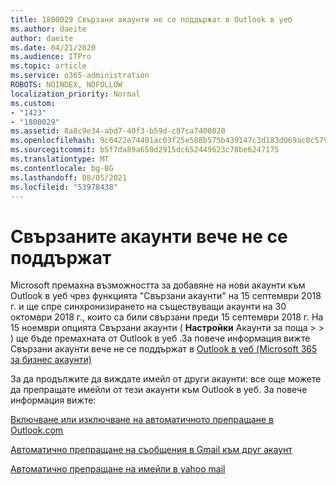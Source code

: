 ```yaml
---
title: 1800029 Свързани акаунти не се поддържат в Outlook в уеб
ms.author: daeite
author: daeite
ms.date: 04/21/2020
ms.audience: ITPro
ms.topic: article
ms.service: o365-administration
ROBOTS: NOINDEX, NOFOLLOW
localization_priority: Normal
ms.custom:
- "1423"
- "1800029"
ms.assetid: 8a8c9e34-abd7-40f3-b59d-c87ca7400020
ms.openlocfilehash: 9c6422e74401ac03f25e588b575b439147c3d183d069ac0c579973cab326ff84
ms.sourcegitcommit: b5f7da89a650d2915dc652449623c78be6247175
ms.translationtype: MT
ms.contentlocale: bg-BG
ms.lasthandoff: 08/05/2021
ms.locfileid: "53978438"
---
```

# <a name="connected-accounts-are-no-longer-supported"></a>Свързаните акаунти вече не се поддържат

Microsoft премахна възможността за добавяне на нови акаунти към Outlook в уеб чрез функцията "Свързани акаунти" на 15 септември 2018 г. и ще спре синхронизирането на съществуващи акаунти на 30 октомври 2018 г., които са били свързани преди 15 септември 2018 г. На 15 ноември опцията Свързани акаунти ( **Настройки** Акаунти за поща \>  \> ) ще бъде премахната от Outlook в уеб .За повече информация вижте Свързани акаунти вече не се поддържат в [Outlook в уеб (Microsoft 365 за бизнес акаунти)](https://support.office.com/article/Connected-accounts-is-no-longer-supported-in-Outlook-on-the-web-Office-365-for-business-accounts-5cc526bf-e928-4a99-8b9f-5e089df7d887)
  
За да продължите да виждате имейл от други акаунти: все още можете да препращате имейли от тези акаунти към Outlook в уеб. За повече информация вижте:
  
[Включване или изключване на автоматичното препращане в Outlook.com](https://go.microsoft.com/fwlink/?linkid=2038346)
  
[Автоматично препращане на съобщения в Gmail към друг акаунт](https://aka.ms/forward-gmail-messages)
  
[Автоматично препращане на имейли в yahoo mail](https://aka.ms/yahoo-email-forwarding)
  